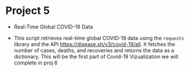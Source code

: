 # Project 5

- Real-Time Global COVID-19 Data

- This script retrieves real-time global COVID-19 data using the `requests` library and the API https://disease.sh/v3/covid-19/all. It fetches the number of cases, deaths, and recoveries and returns the data as a dictionary. This will be the first part of Covid-19 Vizualization we will complete in proj 6
